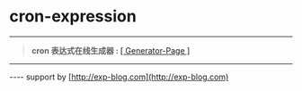 # cron-expression


------
> <b>cron&nbsp;表达式在线生成器&nbsp;:&nbsp;</b>[[ Generator-Page ]](https://lyy289065406.github.io/cron-expression/)
------

---- support by [http://exp-blog.com](http://exp-blog.com) 
